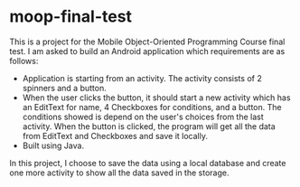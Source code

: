 # moop-final-test

This is a project for the Mobile Object-Oriented Programming Course final test. I am asked to build an Android application which requirements are as follows:
  - Application is starting from an activity. The activity consists of 2 spinners and a button.
  - When the user clicks the button, it should start a new activity which has an EditText for name, 4 Checkboxes for conditions, and a button. The conditions showed is depend on the user's choices from the last activity. When the button is clicked, the program will get all the data from EditText and Checkboxes and save it locally.
  - Built using Java.

In this project, I choose to save the data using a local database and create one more activity to show all the data saved in the storage.
